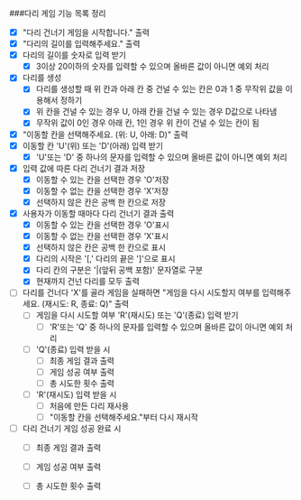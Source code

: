 ###다리 게임 기능 목록 정리
- [X] "다리 건너기 게임을 시작합니다." 출력
- [X] "다리의 길이를 입력해주세요." 출력
- [X] 다리의 길이를 숫자로 입력 받기
    - [X] 3이상 20이하의 숫자를 입력할 수 있으며 올바른 값이 아니면 예외 처리
- [X] 다리를 생성
    - [X] 다리를 생성할 때 위 칸과 아래 칸 중 건널 수 있는 칸은 0과 1 중 무작위 값을 이용해서 정하기
    - [X] 위 칸을 건널 수 있는 경우 U, 아래 칸을 건널 수 있는 경우 D값으로 나타냄
    - [X] 무작위 값이 0인 경우 아래 칸, 1인 경우 위 칸이 건널 수 있는 칸이 됨
- [X] "이동할 칸을 선택해주세요. (위: U, 아래: D)" 출력
- [X] 이동할 칸 'U'(위) 또는 'D'(아래) 입력 받기 
    - [X] 'U'또는 'D' 중 하나의 문자를 입력할 수 있으며 올바른 값이 아니면 예외 처리
- [X] 입력 값에 따른 다리 건너기 결과 저장
    - [X] 이동할 수 있는 칸을 선택한 경우 'O'저장
    - [X] 이동할 수 없는 칸을 선택한 경우 'X'저장
    - [X] 선택하지 않은 칸은 공백 한 칸으로 저장
- [X] 사용자가 이동할 때마다 다리 건너기 결과 출력
    - [X] 이동할 수 있는 칸을 선택한 경우 'O'표시
    - [X] 이동할 수 없는 칸을 선택한 경우 'X'표시
    - [X] 선택하지 않은 칸은 공백 한 칸으로 표시
    - [X] 다리의 시작은 '[,' 다리의 끝은 ']'으로 표시
    - [X] 다리 칸의 구분은 '|(앞뒤 공백 포함)' 문자열로 구분
    - [X] 현재까지 건넌 다리를 모두 출력
- [ ] 다리를 건너다 'X'를 골라 게임을 실패하면 "게임을 다시 시도할지 여부를 입력해주세요. (재시도: R, 종료: Q)" 출력
    - [ ] 게임을 다시 시도할 여부 'R'(재시도) 또는 'Q'(종료) 입력 받기
        - [ ] 'R'또는 'Q' 중 하나의 문자를 입력할 수 있으며 올바른 값이 아니면 예외 처리
    - [ ] 'Q'(종료) 입력 받을 시
        - [ ] 최종 게임 결과 출력
        - [ ] 게임 성공 여부 출력
        - [ ] 총 시도한 횟수 출력
    - [ ] 'R'(재시도) 입력 받을 시
        - [ ] 처음에 만든 다리 재사용
        - [ ] "이동할 칸을 선택해주세요."부터 다시 재시작
- [ ] 다리 건너기 게임 성공 완료 시
    - [ ] 최종 게임 결과 출력
    - [ ] 게임 성공 여부 출력
    - [ ] 총 시도한 횟수 출력
    